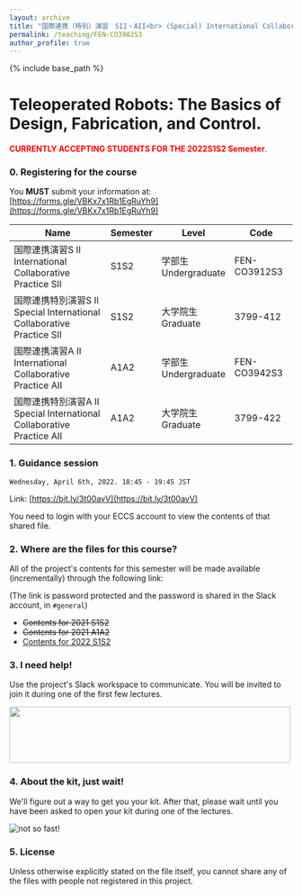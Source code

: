 ```yaml
---
layout: archive
title: "国際連携（特別）演習　SII・AII<br> (Special) International Collaborative Pratice SII-AII"
permalink: /teaching/FEN-CO3982S3
author_profile: true
---
```


{% include base_path %}

# Teleoperated Robots: The Basics of Design, Fabrication, and Control.

<span style="color:red">**CURRENTLY ACCEPTING STUDENTS FOR THE 2022S1S2 Semester**</span>.

### 0. Registering for the course

You **MUST** submit your information at: [https://forms.gle/VBKx7x1Rb1EgRuYh9](https://forms.gle/VBKx7x1Rb1EgRuYh9)

|Name|Semester|Level|Code|
|---|---|---|---|
|国際連携演習S Ⅱ</br> International Collaborative Practice SII | S1S2 | 学部生 </br> Undergraduate | FEN-CO3912S3 |
|国際連携特別演習S Ⅱ </br> Special International Collaborative Practice SII | S1S2 | 大学院生 </br> Graduate | 3799-412 |
|国際連携演習A Ⅱ</br> International Collaborative Practice AII | A1A2 | 学部生 </br> Undergraduate | FEN-CO3942S3 |
|国際連携特別演習A Ⅱ</br> Special International Collaborative Practice AII | A1A2 | 大学院生 </br> Graduate | 3799-422 |

### 1. Guidance session

```Wednesday, April 6th, 2022. 18:45 - 19:45 JST```

Link: [https://bit.ly/3t00avV](https://bit.ly/3t00avV)

You need to login with your ECCS account to view the contents of that shared file.

### 2. Where are the files for this course?

All of the project's contents for this semester will be made available (incrementally) through the following link:

(The link is password protected and the password is shared in the Slack account, in `#general`)

- ~~Contents for 2021 S1S2~~
- ~~Contents for 2021 A1A2~~
- [Contents for 2022 S1S2](http://u.pc.cd/CEn)

### 3. I need help!
Use the project's Slack workspace to communicate. You will be invited to join it during one of the first few lectures.

<img src="https://user-images.githubusercontent.com/46012516/111440458-b5f49700-8749-11eb-8834-e48fa903b72c.gif" width="500" height="100">

### 4. About the kit, just wait!
We'll figure out a way to get you your kit. After that, please wait until you have been asked to open your kit during one of the lectures.

![not so fast!](https://user-images.githubusercontent.com/46012516/111438785-ffdc7d80-8747-11eb-8265-1794c4f04d99.gif)

### 5. License
Unless otherwise explicitly stated on the file itself, you cannot share any of the files with people not registered in this project. 
